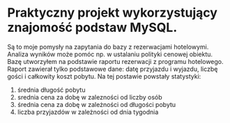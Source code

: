 # Praktyczny projekt wykorzystujący znajomość podstaw MySQL.
Są to moje pomysły na zapytania do bazy z rezerwacjami hotelowymi.
Analiza wyników może pomóc np. w ustalaniu polityki cenowej obiektu.
Bazę utworzyłem na podstawie raportu rezerwacji z programu hotelowego.
Raport zawierał tylko podstawowe dane: datę przyjazdu i wyjazdu, liczbę gości i całkowity koszt pobytu.
Na tej postawie powstały statystyki:

1. średnia długość pobytu
2. srednia cena za dobę w zalezności od liczby osób
3. średnia cena za dobę w zależności od długości pobytu
4. liczba przyjazdów w zależności od dnia tygodnia

